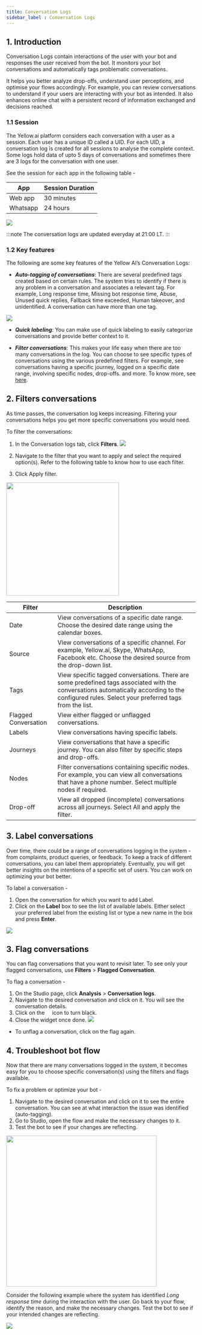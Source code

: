 ```yaml
---
title: Conversation Logs
sidebar_label : Conversation Logs
---
```


## 1. Introduction

Conversation Logs contain interactions of the user with your bot and responses the user received from the bot.  It monitors your bot conversations and automatically tags problematic conversations.  

It helps you better analyze drop-offs, understand user perceptions, and optimise your flows accordingly. For example, you can review conversations to understand if your users are interacting with your bot as intended. It also enhances online chat with a persistent record of information exchanged and decisions reached.



### 1.1 Session

The Yellow.ai platform considers each conversation with a user as a session. Each user has a unique ID called a UID. For each UID, a conversation log is created for all sessions to analyse the complete context. Some logs hold data of upto 5 days of conversations and sometimes there are 3 logs for the conversation with one user.

See the session for each app in the following table -

App | Session Duration
--- | ----------------
Web app | 30 minutes
Whatsapp | 24 hours



![](https://i.imgur.com/NbgQwm4.png)


:::note
The conversation logs are updated everyday at 21:00 LT.
:::

### 1.2 Key features

The following are some key features of the Yellow AI’s Conversation Logs:

* ***Auto-tagging of conversations***:
    There are several predefined tags created based on certain rules. The system tries to identify if there is any problem in a conversation and associates a relevant tag. For example, Long response time, Missing bot response time, Abuse, Unused quick replies, Fallback time exceeded, Human takeover, and unidentified. A conversation can have more than one tag.

![](https://i.imgur.com/zgNdX1L.png)

* ***Quick labeling***:
    You can make use of quick labeling to easily categorize conversations and provide better context to it.

* ***Filter conversations***:
    This makes your life easy when there are too many conversations in the log. You can choose to see specific types of conversations using the various predefined filters. For example, see conversations having a specific journey,  logged on a specific date range, involving specific nodes, drop-offs. and more. To know more, see [here](https://docs.google.com/document/d/1_ThTAqcZo62EayDfH4vV90zZwXZJ0fId/edit#heading=h.hsg2jg34bnxe).



## 2. Filters conversations

As time passes, the conversation log keeps increasing. Filtering your conversations helps you get more specific conversations you would need.

To filter the conversations: 

1. In the Conversation logs tab, click **Filters**.
![](https://i.imgur.com/1VqbO6y.png)

2. Navigate to the filter that you want to apply and select the required option(s). Refer to the following table to know how to use each filter.
3. Click Apply filter.

<img src="https://i.imgur.com/l1VrFlT.png" width="300"/>



| Filter | Description |
| -------- | ------- |
| Date | View conversations of a specific date range. Choose the desired date range using the calendar boxes. |
| Source | View conversations of a specific channel. For example, Yellow.ai, Skype, WhatsApp, Facebook etc. Choose the desired source from the drop-down list. |
| Tags | View specific tagged conversations. There are some predefined tags associated with the conversations automatically according to the configured rules. Select your preferred tags from the list. |
| Flagged Conversation | View either flagged or unflagged conversations. |
| Labels | View conversations having specific labels. |
| Journeys | View conversations that have a specific journey. You can also filter by specific steps and drop-offs. |
| Nodes | Filter conversations containing specific nodes. For example, you can view all conversations that have a phone number. Select multiple nodes if required. |
| Drop-off | View all dropped (incomplete) conversations across all journeys. Select All and apply the filter. |


## 3. Label conversations

Over time, there could be a range of conversations logging in the system - from complaints, product queries, or feedback. To keep a track of different conversations, you can label them appropriately. Eventually, you will get better insights on the intentions of a specific set of users. You can work on optimizing your bot better.

To label a conversation -

1. Open the conversation for which you want to add Label.
2. Click on the **Label** box to see the list of available labels. Either select your preferred label from the existing list or type a new name in the box and press **Enter**.

![](https://i.imgur.com/GIC3Mmm.png)



## 3. Flag conversations

You can flag conversations that you want to revisit later. To see only your flagged conversations, use **Filters** > **Flagged Conversation**.

To flag a conversation - 

1. On the Studio page, click **Analysis** > **Conversation logs**.
2. Navigate to the desired conversation and click on it. You will see the conversation details.
3. Click on the <img src="https://i.imgur.com/W85He8x.png" width="12"/> icon to turn black.
4. Close the widget once done.
![](https://i.imgur.com/esbBRoG.png)


* To unflag a conversation, click on the flag again.



## 4. Troubleshoot bot flow

Now that there are many conversations logged in the system, it becomes easy for you to choose specific conversation(s) using the filters and flags available.

To fix a problem or optimize your bot - 

1. Navigate to the desired conversation and click on it to see the entire conversation. You can see at what interaction the issue was identified (auto-tagging).
2. Go to Studio, open the flow and make the necessary changes to it.
3. Test the bot to see if your changes are reflecting.

<img src="https://i.imgur.com/ZLINu9R.png" width="400"/>

Consider the following example where the system has identified *Long response time* during the interaction with the user. Go back to your flow, identify the reason, and make the necessary changes. Test the bot to see if your intended changes are reflecting.


![](https://i.imgur.com/xFx9i5M.png)

